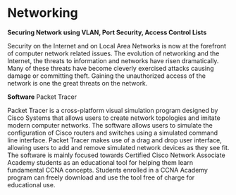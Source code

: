 # Networking
**Securing Network using VLAN, Port Security, Access Control Lists**

Security on the Internet and on Local Area Networks is now at the forefront of computer network related issues. The evolution of networking and the Internet, the threats to information and networks have risen dramatically. Many of these threats have become cleverly exercised attacks causing damage or committing theft. Gaining the unauthorized access of the network is one the great threats on the network.

**Software**
Packet Tracer

Packet Tracer is a cross-platform visual simulation program designed by Cisco Systems that allows users to create network topologies and imitate modern computer networks. The software allows users to simulate the configuration of Cisco routers and switches using a simulated command line interface. Packet Tracer makes use of a drag and drop user interface, allowing users to add and remove simulated network devices as they see fit. The software is mainly focused towards Certified Cisco Network Associate Academy students as an educational tool for helping them learn fundamental CCNA concepts. Students enrolled in a CCNA Academy program can freely download and use the tool free of charge for educational use.
